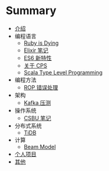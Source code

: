 # Summary

* [介绍](README.md)
* 编程语言
  * [Ruby is Dying](PL/about-ruby/README.md)
  * [Elixir 笔记](PL/about-elixir/README.md)
  * [ES6 新特性](PL/about-es6/README.md)
  * [关于 CPS](PL/about-cps/README.md)
  * [Scala Type Level Programming](PL/type-level-programming/README.md)
* 编程方法
  * [ROP 错误处理](railway-oriented-programming/README.md)
* 架构
  * [Kafka 压测](ARCH/kafka-benchmark-runner/README.md)
* 操作系统
  * [CSBU 笔记](OS/csbu/README.md)
* 分布式系统
  * [TiDB](cap/tidb.md)
* 计算
  * [Beam Model](about-beam-model/README.md)
* [个人项目](projects/README.md)
* [其他](miscellaneous.md)

